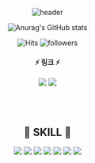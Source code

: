 <div align="center">   

![header](https://capsule-render.vercel.app/api?type=slice&color=random&section=header&text=SU_CHANG's&desc=ReadMe&fontSize=33&descSize=25&rotate=8&fontAlign=75&fontAlignY=10&descAlign=88&descAlignY=33)   

![Anurag's GitHub stats](https://github-readme-stats.vercel.app/api?username=Runu09&show_icons=true&theme=radical)

<!-- [![Ashutosh's github activity graph](https://activity-graph.herokuapp.com/graph?username=Runu09&theme=dracula)](https://github.com/ashutosh00710/github-readme-activity-graph) -->
  
![Hits](https://hits.seeyoufarm.com/api/count/incr/badge.svg?url=https%3A%2F%2Fgithub.com%2FRunu09%2FSUCHANG_CHOI&count_bg=%23CCCC41&title_bg=%23555555&icon=&icon_color=%23E7E7E7&title=hits&edge_flat=false)
![followers](https://img.shields.io/github/followers/ohbyul?style=social)

#### :zap: 링크 :zap:

<a href="https://www.instagram.com/su_chang09/"><img src="https://img.shields.io/badge/Instagram-E4405F?style=flat-square&logo=Instagram&logoColor=black"/></a>
<a href="https://www.notion.so/runu94/4d58a084931a418c85bb8e255fae5de0"><img src="https://img.shields.io/badge/Notion-000000?style=flat-square&logo=Notion&logoColor=white"/></a>

<br><br>
  
## :star2: SKILL :star2:

<!-- ### :loudspeaker: Frontend -->
<!-- <img src="https://img.shields.io/badge/HTML5-E34F26?style=flat-square&logo=HTML5&logoColor=white"/> -->
<!-- <img src="https://img.shields.io/badge/CSS3-1572B6?style=flat-square&logo=CSS3&logoColor=white"/> -->
<img src="https://img.shields.io/badge/JavaScript-F7DF1E?style=flat-square&logo=JavaScript&logoColor=white"/>
<!-- <img src="https://img.shields.io/badge/jQuery-0769AD?style=flat-square&logo=jQuery&logoColor=white"/> -->
<!-- <img src="https://img.shields.io/badge/Bootstrap-7952B3?style=flat-square&logo=Bootstrap&logoColor=white"/> -->

<!-- ### :loudspeaker: Backend -->
<img src="https://img.shields.io/badge/Spring-6DB33F?style=flat-square&logo=Spring&logoColor=white"/>
<img src="https://img.shields.io/badge/Spring Boot-6DB33F?style=flat-square&logo=Spring Boot&logoColor=white"/>
<!-- <img src="https://img.shields.io/badge/Spring Security-6DB33F?style=flat-square&logo=Spring Security&logoColor=white"/> -->
<img src="https://img.shields.io/badge/Thymeleaf-005F0F?style=flat-square&logo=Thymeleaf&logoColor=white"/>
<img src="https://img.shields.io/badge/Oracle-F80000?style=flat-square&logo=Oracle&logoColor=white"/>
<img src="https://img.shields.io/badge/JAVA-007396?style=flat-square&logo=JAVA&logoColor=white"/>
<!-- <img src="https://img.shields.io/badge/JSP-F7901E?style=flat-square&logo=JSP&logoColor=white"/> -->

<!-- ### :loudspeaker: Common -->
<!-- <img src="https://img.shields.io/badge/GitHub-181717?style=flat-square&logo=GitHub&logoColor=white"/> -->
<!-- <img src="https://img.shields.io/badge/Apache Tomcat-F8DC75?style=flat-square&logo=Apache Tomcat&logoColor=black"/> -->
<!-- <img src="https://img.shields.io/badge/Windows-0078D6?style=flat-square&logo=Windows&logoColor=white"/> -->
<img src="https://img.shields.io/badge/JSTL/EL-0078D6?style=flat-square&logo=JSTL/EL&logoColor=white"/>
  
</div>

